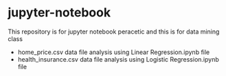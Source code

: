 # jupyter-notebook
This repository is for jupyter  notebook peracetic  and this is for data mining class
- home_price.csv data file  analysis using Linear Regression.ipynb file
- health_insurance.csv data file analysis using Logistic Regression.ipynb file
